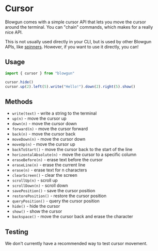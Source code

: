 # Cursor

Blowgun comes with a simple cursor API that lets you move the cursor around the terminal. You can "chain"
commands, which makes for a really nice API.

This is not usually used directly in your CLI, but is used by other Blowgun APIs, like [spinners](./spinner.md).
However, if you want to use it directly, you can!

## Usage

```typescript
import { cursor } from "blowgun"

cursor.hide()
cursor.up(2).left(5).write("Hello!").down(2).right(5).show()
```

## Methods

- `write(text)` - write a string to the terminal
- `up(n)` - move the cursor up
- `down(n)` - move the cursor down
- `forward(n)` - move the cursor forward
- `back(n)` - move the cursor back
- `moveDown(n)` - move the cursor down
- `moveUp(n)` - move the cursor up
- `backToStart()` - move the cursor back to the start of the line
- `horizontalAbsolute(n)` - move the cursor to a specific column
- `eraseBefore(n)` - erase text before the cursor
- `eraseLine(n)` - erase the current line
- `erase(n)` - erase text for n characters
- `clearScreen()` - clear the screen
- `scrollUp(n)` - scroll up
- `scrollDown(n)` - scroll down
- `savePosition()` - save the cursor position
- `restorePosition()` - restore the cursor position
- `queryPosition()` - query the cursor position
- `hide()` - hide the cursor
- `show()` - show the cursor
- `backspace()` - move the cursor back and erase the character

## Testing

We don't currently have a recommended way to test cursor movement.
